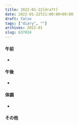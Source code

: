 ```yaml
---
title: 2022-01-22[draft]
date: 2022-01-22T21:00:00+09:00
draft: false
tags: ["diary", ""]
archives: 2022-01
slug: 637024
---
```

#### 午前
- 
#### 午後
- 
#### 体調
- 
#### その他